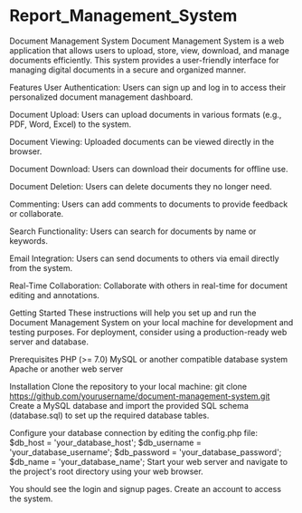 # Report_Management_System
Document Management System
Document Management System is a web application that allows users to upload, store, view, download, and manage documents efficiently. This system provides a user-friendly interface for managing digital documents in a secure and organized manner.

Features
User Authentication: Users can sign up and log in to access their personalized document management dashboard.

Document Upload: Users can upload documents in various formats (e.g., PDF, Word, Excel) to the system.

Document Viewing: Uploaded documents can be viewed directly in the browser.

Document Download: Users can download their documents for offline use.

Document Deletion: Users can delete documents they no longer need.

Commenting: Users can add comments to documents to provide feedback or collaborate.

Search Functionality: Users can search for documents by name or keywords.

Email Integration: Users can send documents to others via email directly from the system.

Real-Time Collaboration: Collaborate with others in real-time for document editing and annotations.

Getting Started
These instructions will help you set up and run the Document Management System on your local machine for development and testing purposes. For deployment, consider using a production-ready web server and database.

Prerequisites
PHP (>= 7.0)
MySQL or another compatible database system
Apache or another web server

Installation
Clone the repository to your local machine:
git clone https://github.com/yourusername/document-management-system.git
Create a MySQL database and import the provided SQL schema (database.sql) to set up the required database tables.

Configure your database connection by editing the config.php file:
$db_host = 'your_database_host';
$db_username = 'your_database_username';
$db_password = 'your_database_password';
$db_name = 'your_database_name';
Start your web server and navigate to the project's root directory using your web browser.

You should see the login and signup pages. Create an account to access the system.


